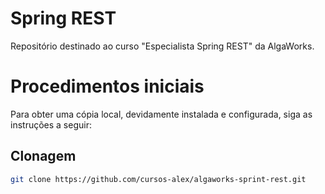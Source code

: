 # Spring REST 
Repositório destinado ao curso "Especialista Spring REST" da AlgaWorks.

# Procedimentos iniciais
Para obter uma cópia local, devidamente instalada e configurada, siga as instruções a seguir:

## Clonagem

```sh
git clone https://github.com/cursos-alex/algaworks-sprint-rest.git
```